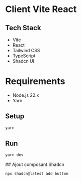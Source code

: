 # Client Vite React

## Tech Stack

- Vite
- React
- Tailwind CSS
- TypeScript
- Shadcn UI


# Requirements

- Node.js 22.x
- Yarn

## Setup

```bash
yarn
```

## Run

```bash
yarn dev
```

## Ajout composant Shadcn

```bash
npx shadcn@latest add button
```




